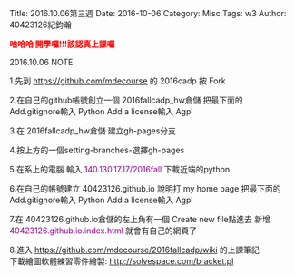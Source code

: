 Title: 2016.10.06第三週
Date: 2016-10-06
Category: Misc
Tags: w3
Author: 40423126紀鈞瀚

<b><font color="red">哈哈哈  開學囉!!!該認真上課囉</font></b>

<!-- PELICAN_END_SUMMARY -->
2016.10.06 NOTE

1.先到 <font color="#990099">https://github.com/mdecourse </font> 的 2016cadp 按 Fork

2.在自己的github帳號創立一個 2016fallcadp_hw倉儲
把最下面的 Add.gitignore輸入 Python  Add a license輸入 Agpl

3.在 2016fallcadp_hw倉儲 建立gh-pages分支

4.按上方的一個setting-branches-選擇gh-pages

5.在系上的電腦 輸入 <font color="#990099">140.130.17.17/2016fall </font>下載近端的python

6.在自己的帳號建立 40423126.github.io
說明打 my home page
把最下面的 Add.gitignore輸入 Python  Add a license輸入 Agpl

7.在 40423126.github.io倉儲的左上角有一個 Create new file點進去
新增<font color="#990099">40423126.github.io.index.html </font>就會有自己的網頁了

8.進入 <font color="#990099">https://github.com/mdecourse/2016fallcadp/wiki </font>的上課筆記   
下載繪圖軟體練習零件繪製:<font color="#990099"> http://solvespace.com/bracket.pl </font>



